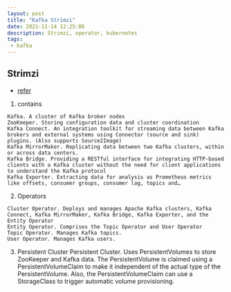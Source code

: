 ```yaml
---
layout: post
title: "Kafka Strimzi"
date: 2021-11-14 12:25:06
description: Strimzi, operator, kubernetes
tags: 
 - kafka
---
```

## Strimzi
- [refer](https://snourian.com/kafka-kubernetes-strimzi-part-1-creating-deploying-strimzi-kafka/)

1. contains
```
Kafka. A cluster of Kafka broker nodes
ZooKeeper. Storing configuration data and cluster coordination
Kafka Connect. An integration toolkit for streaming data between Kafka brokers and external systems using Connector (source and sink) plugins. (Also supports Source2Image)
Kafka MirrorMaker. Replicating data between two Kafka clusters, within or across data centers.
Kafka Bridge. Providing a RESTful interface for integrating HTTP-based clients with a Kafka cluster without the need for client applications to understand the Kafka protocol
Kafka Exporter. Extracting data for analysis as Prometheus metrics like offsets, consumer groups, consumer lag, topics and…
```
2. Operators
```
Cluster Operator. Deploys and manages Apache Kafka clusters, Kafka Connect, Kafka MirrorMaker, Kafka Bridge, Kafka Exporter, and the Entity Operator
Entity Operator. Comprises the Topic Operator and User Operator
Topic Operator. Manages Kafka topics.
User Operator. Manages Kafka users.
```
3. Persistent Cluster
Persistent Cluster. Uses PersistentVolumes to store ZooKeeper and Kafka data. The PersistentVolume is claimed using a PersistentVolumeClaim to make it independent of the actual type of the PersistentVolume. Also, the PersistentVolumeClaim can use a StorageClass to trigger automatic volume provisioning.
